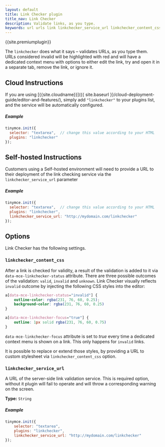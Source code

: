 ```yaml
---
layout: default
title: Link Checker plugin
title_nav: Link Checker
description: Validate links, as you type.
keywords: url urls link linkchecker_service_url linkchecker_content_css
---
```


{{site.premiumplugin}}

The `linkchecker` does what it says &ndash; validates URLs, as you type them. URLs considered invalid will be highlighted with red and will have a dedicated context menu with options to either edit the link, try and open it in a separate tab, remove the link, or ignore it.

## Cloud Instructions

If you are using [{{site.cloudname}}]({{ site.baseurl }}/cloud-deployment-guide/editor-and-features/), simply add `"linkchecker"` to your plugins list, and the service will be automatically configured.

##### Example

```js
tinymce.init({
  selector: "textarea",  // change this value according to your HTML
  plugins: "linkchecker"
});
```

## Self-hosted Instructions

Customers using a Self-hosted environment will need to provide a URL to their deployment of the link checking service via the `linkchecker_service_url` parameter

##### Example

```js
tinymce.init({
  selector: "textarea",  // change this value according to your HTML
  plugins: "linkchecker",
  linkchecker_service_url: "http://mydomain.com/linkchecker"
});
```

## Options

Link Checker has the following settings.

### `linkchecker_content_css`

After a link is checked for validity, a result of the validation is added to it via `data-mce-linkchecker-status` attribute. There are three possible outcomes of the validation: `valid`, `invalid` and `unknown`. Link Checker visually reflects `invalid` outcome by injecting the following CSS styles into the editor:

```css
a[data-mce-linkchecker-status="invalid"] {
    outline-color: rgba(231, 76, 60, 0.25);
    background-color: rgba(231, 76, 60, 0.25)
}

a[data-mce-linkchecker-focus="true"] {
    outline: 1px solid rgba(231, 76, 60, 0.75)
}
```

`data-mce-linkchecker-focus` attribute is set to *true* every time a dedicated context menu is shown on a link. This only happens for `invalid` links.

It is possible to replace or extend those styles, by providing a URL to custom stylesheet via `linkchecker_content_css` option.


### `linkchecker_service_url`

A URL of the server-side link validation service. This is required option, without it plugin will fail to operate and will throw a corresponding warning on the screen.

**Type:** `String`

##### Example

```js
tinymce.init({
    selector: "textarea",
    plugins: "linkchecker",
    linkchecker_service_url: "http://mydomain.com/linkchecker"
});
```
